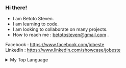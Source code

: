### Hi there!

- I am Betoto Steven.
- I am learning to code.
- I am looking to collaborate on many projects.
- How to reach me : betotosteven@gmail.com .

Facebook : https://www.facebook.com/jobeste<br>
LinkedIn : https://www.linkedin.com/showcase/jobeste<br>

<details>
<summary>My Top Language</summary>
<br>

| Rank | Languages  |
|-----:|------------|
|     1| HTML       |
|     2| CSS        |
|     3| JavaScript |
|     4| SQL        |

</details>
